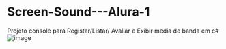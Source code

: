 # Screen-Sound---Alura-1
Projeto console para Registar/Listar/ Avaliar e Exibir media de banda em c# <br>
![image](https://github.com/user-attachments/assets/5a2ce2ee-e996-4e57-a823-670fdd4f0990)

